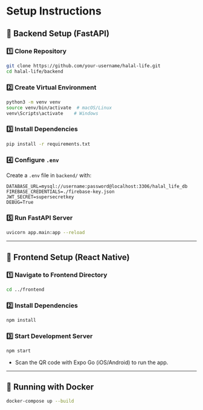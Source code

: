 # Setup Instructions

## 🚀 Backend Setup (FastAPI)

### 1️⃣ Clone Repository

```sh
git clone https://github.com/your-username/halal-life.git
cd halal-life/backend
```

### 2️⃣ Create Virtual Environment

```sh
python3 -m venv venv
source venv/bin/activate  # macOS/Linux
venv\Scripts\activate    # Windows
```

### 3️⃣ Install Dependencies

```sh
pip install -r requirements.txt
```

### 4️⃣ Configure `.env`

Create a `.env` file in `backend/` with:

```
DATABASE_URL=mysql://username:password@localhost:3306/halal_life_db
FIREBASE_CREDENTIALS=./firebase-key.json
JWT_SECRET=supersecretkey
DEBUG=True
```

### 5️⃣ Run FastAPI Server

```sh
uvicorn app.main:app --reload
```

---

## 🚀 Frontend Setup (React Native)

### 1️⃣ Navigate to Frontend Directory

```sh
cd ../frontend
```

### 2️⃣ Install Dependencies

```sh
npm install
```

### 3️⃣ Start Development Server

```sh
npm start
```

- Scan the QR code with Expo Go (iOS/Android) to run the app.

---

## 🐳 Running with Docker

```sh
docker-compose up --build
```
